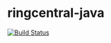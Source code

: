 # ringcentral-java
[![Build Status](https://travis-ci.org/vyshakhbabji/ringcentral-java.svg?branch=master)](https://travis-ci.org/vyshakhbabji/ringcentral-java)
